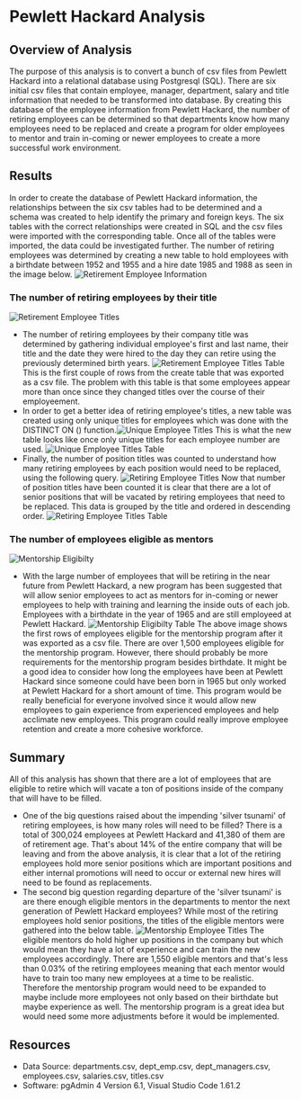 # Pewlett Hackard Analysis

## Overview of Analysis

The purpose of this analysis is to convert a bunch of csv files from Pewlett Hackard into a relational database using Postgresql (SQL). There are six initial csv files that contain employee, manager, department, salary and title information that needed to be transformed into database. By creating this database of the employee information from Pewlett Hackard, the number of retiring employees can be determined so that departments know how many employees need to be replaced and create a program for older employees to mentor and train in-coming or newer employees to create a more successful work environment.

## Results

In order to create the database of Pewlett Hackard information, the relationships between the six csv tables had to be determined and a schema was created to help identify the primary and foreign keys. The six tables with the correct relationships were created in SQL and the csv files were imported with the corresponding table. Once all of the tables were imported, the data could be investigated further. The number of retiring employees was determined by creating a new table to hold employees with a birthdate between 1952 and 1955 and a hire date 1985 and 1988 as seen in the image below.
![Retirement Employee Information](/Users/leahikenberry/Desktop/DU_DATA_Analytics/Pewlett-Hackard-Analysis/Resources/Retirement_info.png)

### The number of retiring employees by their title

![Retirement Employee Titles](/Users/leahikenberry/Desktop/DU_DATA_Analytics/Pewlett-Hackard-Analysis/Resources/Retirement_titles.png)

- The number of retiring employees by their company title was determined by gathering individual employee's first and last name, their title and the date they were hired to the day they can retire using the previously determined birth years. ![Retirement Employee Titles Table](/Users/leahikenberry/Desktop/DU_DATA_Analytics/Pewlett-Hackard-Analysis/Resources/Retirement_titles_csv.png) This is the first couple of rows from the create table that was exported as a csv file. The problem with this table is that some employees appear more than once since they changed titles over the course of their employeement.
- In order to get a better idea of retiring employee's titles, a new table was created using only unique titles for employees which was done with the DISTINCT ON () function.![Unique Employee Titles](/Users/leahikenberry/Desktop/DU_DATA_Analytics/Pewlett-Hackard-Analysis/Resources/Unique_titles.png) This is what the new table looks like once only unique titles for each employee number are used. ![Unique Employee Titles Table](/Users/leahikenberry/DU_DATA_Analytics/Pewlett-Hackard-Analysis/Resources/Unique_titles_csv.png)
- Finally, the number of position titles was counted to understand how many retiring employees by each position would need to be replaced, using the following query. ![Retiring Employee Titles](/Users/leahikenberry/Desktop/DU_DATA_Analytics/Pewlett-Hackard-Analysis/Resources/Retiring_titles.png) Now that number of position titles have been counted it is clear that there are a lot of senior positions that will be vacated by retiring employees that need to be replaced. This data is grouped by the title and ordered in descending order. ![Retiring Employee Titles Table](/Users/leahikenberry/Desktop/DU_DATA_Analytics/Pewlett-Hackard-Analysis/Resources/Retiring_titles_csv.png)

### The number of employees eligible as mentors

![Mentorship Eligibilty](/Users/leahikenberry/Desktop/DU_DATA_Analytics/Pewlett-Hackard-Analysis/Resources/mentorship_eligibilty.png)

- With the large number of employees that will be retiring in the near future from Pewlett Hackard, a new program has been suggested that will allow senior employees to act as mentors for in-coming or newer employees to help with training and learning the inside outs of each job. Employees with a birthdate in the year of 1965 and are still employeed at Pewlett Hackard. ![Mentorship Eligibilty Table](/Users/leahikenberry/Desktop/DU_DATA_Analytics/Pewlett-Hackard-Analysis/Resources/Mentorship_eligibilty_csv.png) The above image shows the first rows of employees eligible for the mentorship program after it was exported as a csv file. There are over 1,500 employees eligible for the mentorship program. However, there should probably be more requirements for the mentorship program besides birthdate. It might be a good idea to consider how long the employees have been at Pewlett Hackard since someone could have been born in 1965 but only worked at Pewlett Hackard for a short amount of time. This program would be really beneficial for everyone involved since it would allow new employees to gain experience from experienced employees and help acclimate new employees. This program could really improve employee retention and create a more cohesive workforce.

## Summary

All of this analysis has shown that there are a lot of employees that are eligible to retire which will vacate a ton of positions inside of the company that will have to be filled.

- One of the big questions raised about the impending 'silver tsunami' of retiring employees, is how many roles will need to be filled? There is a total of 300,024 employees at Pewlett Hackard and 41,380 of them are of retirement age. That's about 14% of the entire company that will be leaving and from the above analysis, it is clear that a lot of the retiring employees hold more senior positions which are important positions and either internal promotions will need to occur or external new hires will need to be found as replacements.
- The second big question regarding departure of the 'silver tsunami' is are there enough eligible mentors in the departments to mentor the next generation of Pewlett Hackard employees? While most of the retiring employees hold senior positions, the titles of the eligible mentors were gathered into the below table. ![Mentorship Employee Titles](/Users/leahikenberry/Desktop/DU_DATA_Analytics/Pewlett-Hackard-Analysis/Resources/Mentorship_count_csv.png) The eligible mentors do hold higher up positions in the company but which would mean they have a lot of experience and can train the new employees accordingly. There are 1,550 eligible mentors and that's less than 0.03% of the retiring employees meaning that each mentor would have to train too many new employees at a time to be realistic. Therefore the mentorship program would need to be expanded to maybe include more employees not only based on their birthdate but maybe experience as well. The mentorship program is a great idea but would need some more adjustments before it would be implemented.

## Resources

- Data Source: departments.csv, dept_emp.csv, dept_managers.csv, employees.csv, salaries.csv, titles.csv
- Software: pgAdmin 4 Version 6.1, Visual Studio Code 1.61.2
